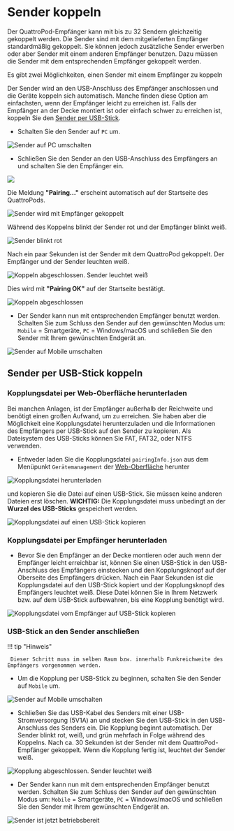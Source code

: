# Sender koppeln

Der QuattroPod-Empfänger kann mit bis zu 32 Sendern gleichzeitig gekoppelt werden. Die Sender sind mit dem mitgelieferten Empfänger standardmäßig gekoppelt. Sie können jedoch zusätzliche Sender erwerben oder aber Sender mit einem anderen Empfänger benutzen. Dazu müssen die Sender mit dem entsprechenden Empfänger gekoppelt werden.

Es gibt zwei Möglichkeiten, einen Sender mit einem Empfänger zu koppeln

Der Sender wird an den USB-Anschluss des Empfänger anschlossen und die Geräte koppeln sich automatisch. Manche finden diese Option am einfachsten, wenn der Empfänger leicht zu erreichen ist. Falls der Empfänger an der Decke montiert ist oder einfach schwer zu erreichen ist, koppeln Sie den [Sender per USB-Stick](#sender-per-usb-stick-koppeln).

* Schalten Sie den Sender auf `PC` um. 

![Sender auf PC umschalten](/assets/img/Pairing1.png)

* Schließen Sie den Sender an den USB-Anschluss des Empfängers an und schalten Sie den Empfänger ein.

![](/assets/img/Pairing2.png)

Die Meldung **"Pairing..."** erscheint automatisch auf der Startseite des QuattroPods.

![Sender wird mit Empfänger gekoppelt](/assets/img/Pairing3.jpg)

Während des Koppelns blinkt der Sender rot und der Empfänger blinkt weiß.

![Sender blinkt rot](/assets/img/Pairing4.png)

Nach ein paar Sekunden ist der Sender mit dem QuattroPod gekoppelt. Der Empfänger und der Sender leuchten weiß. 

![Koppeln abgeschlossen. Sender leuchtet weiß](/assets/img/Transmitter_white.png)

Dies wird mit **"Pairing OK"** auf der Startseite bestätigt.

![Koppeln abgeschlossen](/assets/img/Pairing5.jpg)

* Der Sender kann nun mit entsprechenden Empfänger benutzt werden. Schalten Sie zum Schluss den Sender auf den gewünschten Modus um: `Mobile` = Smartgeräte, `PC` = Windows/macOS und schließen Sie den Sender mit Ihrem gewünschten Endgerät an.

![Sender auf Mobile umschalten](/assets/img/Pairing6.png)


## Sender per USB-Stick koppeln

### Kopplungsdatei per Web-Oberfläche herunterladen

Bei manchen Anlagen, ist der Empfänger außerhalb der Reichweite und benötigt einen großen Aufwand, um zu erreichen. Sie haben aber die Möglichkeit eine Kopplungsdatei herunterzuladen und die Informationen des Empfängers per USB-Stick auf den Sender zu kopieren. Als Dateisystem des USB-Sticks können Sie FAT, FAT32, oder NTFS verwenden.

* Entweder laden Sie die Kopplungsdatei `pairingInfo.json` aus dem Menüpunkt `Gerätemanagement` der [Web-Oberfläche](adv.settings.md) herunter 

![Kopplungsdatei herunterladen](/assets/img/Pairing7.png)

und kopieren Sie die Datei auf einen USB-Stick. Sie müssen keine anderen Dateien erst löschen.
**WICHTIG:** Die Kopplungsdatei muss unbedingt an der **Wurzel des USB-Sticks** gespeichert werden. 

![Kopplungsdatei auf einen USB-Stick kopieren](/assets/img/Pairing8.png)

### Kopplungsdatei per Empfänger herunterladen

* Bevor Sie den Empfänger an der Decke montieren oder auch wenn der Empfänger leicht erreichbar ist, können Sie einen USB-Stick in den USB-Anschluss des Empfängers einstecken und den Kopplungsknopf auf der Oberseite des Empfängers drücken. Nach ein Paar Sekunden ist die Kopplungsdatei auf den USB-Stick kopiert und der Kopplungsknopf des Empfängers leuchtet weiß. Diese Datei können Sie in Ihrem Netzwerk bzw. auf dem USB-Stick aufbewahren, bis eine Kopplung benötigt wird.

![Kopplungsdatei vom Empfänger auf USB-Stick kopieren](/assets/img/Pairing9.png)

### USB-Stick an den Sender anschließen

!!! tip "Hinweis"

     Dieser Schritt muss im selben Raum bzw. innerhalb Funkreichweite des Empfängers vorgenommen werden.
	 
* Um die Kopplung per USB-Stick zu beginnen, schalten Sie den Sender auf `Mobile` um.

![Sender auf Mobile umschalten](/assets/img/Pairing6.png)

* Schließen Sie das USB-Kabel des Senders mit einer USB-Stromversorgung (5V1A) an und stecken Sie den USB-Stick in den USB-Anschluss des Senders ein. Die Kopplung beginnt automatisch. Der Sender blinkt rot, weiß, und grün mehrfach in Folge während des Koppelns. Nach ca. 30 Sekunden ist der Sender mit dem QuattroPod-Empfänger gekoppelt. Wenn díe Kopplung fertig ist, leuchtet  der Sender weiß.

![Kopplung abgeschlossen. Sender leuchtet weiß](/assets/img/Pairing10.png)

* Der Sender kann nun mit dem entsprechenden Empfänger benutzt werden. Schalten Sie zum Schluss den Sender auf den gewünschten Modus um: `Mobile` = Smartgeräte, `PC` = Windows/macOS und schließen Sie den Sender mit Ihrem gewünschten Endgerät an.

![Sender ist jetzt betriebsbereit](/assets/img/Pairing6.png)





